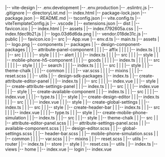 |-- vite-design
    |-- .env.development
    |-- .env.production
    |-- .eslintrc.js
    |-- .gitignore
    |-- directoryList.md
    |-- index.html
    |-- package-lock.json
    |-- package.json
    |-- README.md
    |-- tsconfig.json
    |-- vite.config.ts
    |-- viteTemplateConfig.js
    |-- .vscode
    |   |-- extensions.json
    |-- dist
    |   |-- favicon.ico
    |   |-- index.html
    |   |-- assets
    |       |-- index.f792605a.css
    |       |-- index.fdec9b21.js
    |       |-- logo.03d6d6da.png
    |       |-- vendor.018de31c.js
    |-- public
    |   |-- favicon.ico
    |-- src
        |-- App.vue
        |-- env.d.ts
        |-- main.ts
        |-- assets
        |   |-- logo.png
        |-- components
        |-- packages
        |   |-- design-component-packages
        |   |   |-- attribute-panel-component
        |   |   |   |-- affix
        |   |   |   |   |-- index.ts
        |   |   |   |   |-- src
        |   |   |   |   |-- style
        |   |   |   |-- alert
        |   |   |       |-- index.ts
        |   |   |       |-- src
        |   |   |       |-- style
        |   |   |-- moblie-phone-h5-component
        |   |   |   |-- goods
        |   |   |   |   |-- index.ts
        |   |   |   |   |-- src
        |   |   |   |   |-- style
        |   |   |   |-- search
        |   |   |       |-- index.ts
        |   |   |       |-- src
        |   |   |       |-- style
        |   |   |-- theme-chalk
        |   |   |   |-- common
        |   |   |   |   |-- var.scss
        |   |   |   |-- mixins
        |   |   |       |-- reset.scss
        |   |   |-- utils
        |   |-- design-sdk-packages
        |       |-- index.ts
        |       |-- create-attribute-editor-panel
        |       |   |-- index.ts
        |       |   |-- src
        |       |   |   |-- index.vue
        |       |   |-- style
        |       |-- create-attribute-settings-panel
        |       |   |-- index.ts
        |       |   |-- src
        |       |   |   |-- index.vue
        |       |   |-- style
        |       |-- create-available-component
        |       |   |-- index.ts
        |       |   |-- src
        |       |   |   |-- index.vue
        |       |   |   |-- type.ts
        |       |   |-- style
        |       |-- create-design-editor
        |       |   |-- index.ts
        |       |   |-- src
        |       |   |   |-- index.vue
        |       |   |-- style
        |       |-- create-global-settings
        |       |   |-- index.ts
        |       |   |-- src
        |       |   |-- style
        |       |-- create-header-bar
        |       |   |-- index.ts
        |       |   |-- src
        |       |   |   |-- index.vue
        |       |   |   |-- type.ts
        |       |   |-- style
        |       |-- create-mobile-phone-simulation
        |       |   |-- index.ts
        |       |   |-- src
        |       |   |-- style
        |       |-- theme-chalk
        |       |   |-- src
        |       |       |-- attribute-editor-panel.scss
        |       |       |-- attribute-settings-panel.scss
        |       |       |-- available-component.scss
        |       |       |-- design-editor.scss
        |       |       |-- global-settings.scss
        |       |       |-- header-bar.scss
        |       |       |-- mobile-phone-simulation.scss
        |       |       |-- common
        |       |       |   |-- var.scss
        |       |       |-- mixins
        |       |           |-- reset.scss
        |       |-- utils
        |-- router
        |   |-- index.ts
        |-- store
        |-- style
        |   |-- reset.css
        |-- utils
        |   |-- index.ts
        |-- views
            |-- home
            |   |-- index.vue
            |-- login
                |-- index.vue

